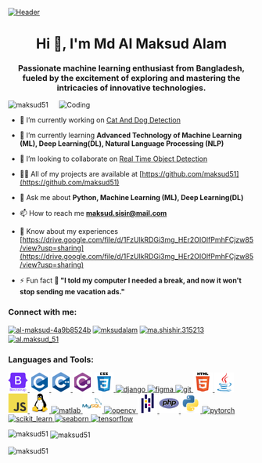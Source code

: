 


<!-- Your banner -->
[![Header](https://www.astrazeneca.com/content/dam/az/r-and-d/banner/Data_Science_AI_Header_2.gif/jcr:content/renditions/cq5dam.web.1200.Data_Science_AI_Header_2.gif)](https://github.com/maksud51)

<!-- Your existing content goes here -->

<!-- ... -->



<h1 align="center">Hi 👋, I'm Md Al Maksud Alam</h1>
<h3 align="center">Passionate machine learning enthusiast from Bangladesh, fueled by the excitement of exploring and mastering the intricacies of innovative technologies.</h3>


<img align="right" alt="Coding" width="400" src="https://static.wixstatic.com/media/5cfe14_30977ca5f4d04cc2a8977a980baf19a9~mv2.gif">


<p align="left"> <img src="https://komarev.com/ghpvc/?username=maksud51&label=Profile%20views&color=0e75b6&style=flat" alt="maksud51" /> </p>

- 🔭 I’m currently working on [Cat And Dog Detection](https://github.com/maksud51/Deep_Learning_Project/tree/main/Detection/Cat_Dog_Detection_API(Yolo_Djngo))

- 🌱 I’m currently learning **Advanced Technology of Machine Learning (ML), Deep Learning(DL), Natural Language Processing (NLP)**

- 👯 I’m looking to collaborate on [Real Time Object Detection](https://github.com/maksud51/Deep_Learning_Project/tree/main/Detection/hybrid_yolov8_ss3d/hybrid_yolov8_ss3d)

- 👨‍💻 All of my projects are available at [https://github.com/maksud51](https://github.com/maksud51)

- 💬 Ask me about **Python, Machine Learning (ML), Deep Learning(DL)**

- 📫 How to reach me **maksud.sisir@mail.com**

- 📄 Know about my experiences [https://drive.google.com/file/d/1FzUlkRDGi3mg_HEr2OIOlfPmhFCjzw85/view?usp=sharing](https://drive.google.com/file/d/1FzUlkRDGi3mg_HEr2OIOlfPmhFCjzw85/view?usp=sharing)

- ⚡ Fun fact **🎨 "I told my computer I needed a break, and now it won't stop sending me vacation ads."**

<h3 align="left">Connect with me:</h3>
<p align="left">
<a href="https://linkedin.com/in/al-maksud-4a9b8524b" target="blank"><img align="center" src="https://raw.githubusercontent.com/rahuldkjain/github-profile-readme-generator/master/src/images/icons/Social/linked-in-alt.svg" alt="al-maksud-4a9b8524b" height="30" width="40" /></a>
<a href="https://kaggle.com/mksudalam" target="blank"><img align="center" src="https://raw.githubusercontent.com/rahuldkjain/github-profile-readme-generator/master/src/images/icons/Social/kaggle.svg" alt="mksudalam" height="30" width="40" /></a>
<a href="https://fb.com/ma.shishir.315213" target="blank"><img align="center" src="https://raw.githubusercontent.com/rahuldkjain/github-profile-readme-generator/master/src/images/icons/Social/facebook.svg" alt="ma.shishir.315213" height="30" width="40" /></a>
<a href="https://instagram.com/al.maksud_51" target="blank"><img align="center" src="https://raw.githubusercontent.com/rahuldkjain/github-profile-readme-generator/master/src/images/icons/Social/instagram.svg" alt="al.maksud_51" height="30" width="40" /></a>
</p>

<h3 align="left">Languages and Tools:</h3>
<p align="left"> <a href="https://getbootstrap.com" target="_blank" rel="noreferrer"> <img src="https://raw.githubusercontent.com/devicons/devicon/master/icons/bootstrap/bootstrap-plain-wordmark.svg" alt="bootstrap" width="40" height="40"/> </a> <a href="https://www.cprogramming.com/" target="_blank" rel="noreferrer"> <img src="https://raw.githubusercontent.com/devicons/devicon/master/icons/c/c-original.svg" alt="c" width="40" height="40"/> </a> <a href="https://www.w3schools.com/cpp/" target="_blank" rel="noreferrer"> <img src="https://raw.githubusercontent.com/devicons/devicon/master/icons/cplusplus/cplusplus-original.svg" alt="cplusplus" width="40" height="40"/> </a> <a href="https://www.w3schools.com/cs/" target="_blank" rel="noreferrer"> <img src="https://raw.githubusercontent.com/devicons/devicon/master/icons/csharp/csharp-original.svg" alt="csharp" width="40" height="40"/> </a> <a href="https://www.w3schools.com/css/" target="_blank" rel="noreferrer"> <img src="https://raw.githubusercontent.com/devicons/devicon/master/icons/css3/css3-original-wordmark.svg" alt="css3" width="40" height="40"/> </a> <a href="https://www.djangoproject.com/" target="_blank" rel="noreferrer"> <img src="https://cdn.worldvectorlogo.com/logos/django.svg" alt="django" width="40" height="40"/> </a> <a href="https://www.figma.com/" target="_blank" rel="noreferrer"> <img src="https://www.vectorlogo.zone/logos/figma/figma-icon.svg" alt="figma" width="40" height="40"/> </a> <a href="https://git-scm.com/" target="_blank" rel="noreferrer"> <img src="https://www.vectorlogo.zone/logos/git-scm/git-scm-icon.svg" alt="git" width="40" height="40"/> </a> <a href="https://www.w3.org/html/" target="_blank" rel="noreferrer"> <img src="https://raw.githubusercontent.com/devicons/devicon/master/icons/html5/html5-original-wordmark.svg" alt="html5" width="40" height="40"/> </a> <a href="https://www.java.com" target="_blank" rel="noreferrer"> <img src="https://raw.githubusercontent.com/devicons/devicon/master/icons/java/java-original.svg" alt="java" width="40" height="40"/> </a> <a href="https://developer.mozilla.org/en-US/docs/Web/JavaScript" target="_blank" rel="noreferrer"> <img src="https://raw.githubusercontent.com/devicons/devicon/master/icons/javascript/javascript-original.svg" alt="javascript" width="40" height="40"/> </a> <a href="https://www.linux.org/" target="_blank" rel="noreferrer"> <img src="https://raw.githubusercontent.com/devicons/devicon/master/icons/linux/linux-original.svg" alt="linux" width="40" height="40"/> </a> <a href="https://www.mathworks.com/" target="_blank" rel="noreferrer"> <img src="https://upload.wikimedia.org/wikipedia/commons/2/21/Matlab_Logo.png" alt="matlab" width="40" height="40"/> </a> <a href="https://www.mysql.com/" target="_blank" rel="noreferrer"> <img src="https://raw.githubusercontent.com/devicons/devicon/master/icons/mysql/mysql-original-wordmark.svg" alt="mysql" width="40" height="40"/> </a> <a href="https://opencv.org/" target="_blank" rel="noreferrer"> <img src="https://www.vectorlogo.zone/logos/opencv/opencv-icon.svg" alt="opencv" width="40" height="40"/> </a> <a href="https://pandas.pydata.org/" target="_blank" rel="noreferrer"> <img src="https://raw.githubusercontent.com/devicons/devicon/2ae2a900d2f041da66e950e4d48052658d850630/icons/pandas/pandas-original.svg" alt="pandas" width="40" height="40"/> </a> <a href="https://www.php.net" target="_blank" rel="noreferrer"> <img src="https://raw.githubusercontent.com/devicons/devicon/master/icons/php/php-original.svg" alt="php" width="40" height="40"/> </a> <a href="https://www.python.org" target="_blank" rel="noreferrer"> <img src="https://raw.githubusercontent.com/devicons/devicon/master/icons/python/python-original.svg" alt="python" width="40" height="40"/> </a> <a href="https://pytorch.org/" target="_blank" rel="noreferrer"> <img src="https://www.vectorlogo.zone/logos/pytorch/pytorch-icon.svg" alt="pytorch" width="40" height="40"/> </a> <a href="https://scikit-learn.org/" target="_blank" rel="noreferrer"> <img src="https://upload.wikimedia.org/wikipedia/commons/0/05/Scikit_learn_logo_small.svg" alt="scikit_learn" width="40" height="40"/> </a> <a href="https://seaborn.pydata.org/" target="_blank" rel="noreferrer"> <img src="https://seaborn.pydata.org/_images/logo-mark-lightbg.svg" alt="seaborn" width="40" height="40"/> </a> <a href="https://www.tensorflow.org" target="_blank" rel="noreferrer"> <img src="https://www.vectorlogo.zone/logos/tensorflow/tensorflow-icon.svg" alt="tensorflow" width="40" height="40"/> </a> </p>

<p><img align="left" src="https://github-readme-stats.vercel.app/api/top-langs?username=maksud51&show_icons=true&locale=en&layout=compact" alt="maksud51" /></p>

<p>&nbsp;<img align="center" src="https://github-readme-stats.vercel.app/api?username=maksud51&show_icons=true&locale=en" alt="maksud51" /></p>

<p><img align="center" src="https://github-readme-streak-stats.herokuapp.com/?user=maksud51&" alt="maksud51" /></p>
